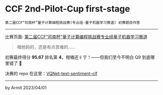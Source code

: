 # CCF 2nd-Pilot-Cup first-stage

    第二届CCF“司南杯”量子计算编程挑战赛(专业组-量子机器学习赛道) 初赛题目作答

----

比赛页面: [第二届CCF“司南杯”量子计算编程挑战赛专业组量子机器学习赛道](https://contest.originqc.com.cn/contest/4/contest:introduction)

> 哦他妈的，还是有点苦难的……

初赛最终得分 **95.67** 排名第 **4**，柑橘还彳亍！——但我们至今不明白 Q9 到底哪里错了 🤔

决赛的 repo 在这里：[VQNet-text-sentiment-clf](https://github.com/Kahsolt/VQNet-text-sentiment-clf)

----

by Armit
2023/04/01 
